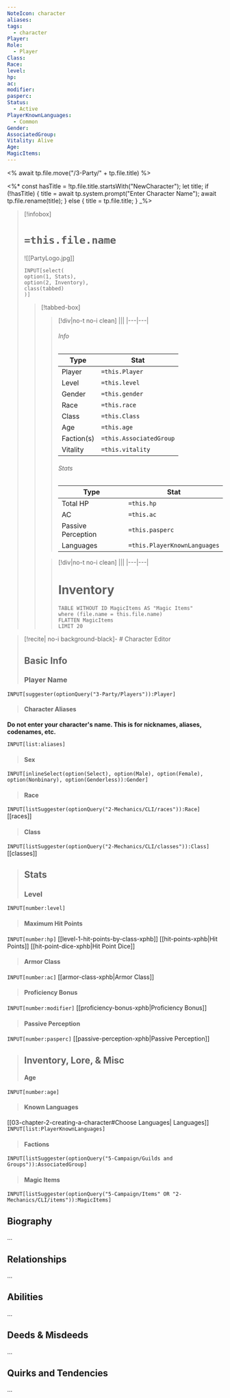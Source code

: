 ```yaml
---
NoteIcon: character
aliases: 
tags:
  - character
Player: 
Role:
  - Player
Class: 
Race: 
level: 
hp: 
ac: 
modifier: 
pasperc: 
Status:
  - Active
PlayerKnownLanguages:
  - Common
Gender: 
AssociatedGroup: 
Vitality: Alive
Age: 
MagicItems:
---
```


<% await tp.file.move("/3-Party/" + tp.file.title) %>

<%*
const hasTitle = !tp.file.title.startsWith("NewCharacter");
let title;
if (!hasTitle) {
    title = await tp.system.prompt("Enter Character Name");
    await tp.file.rename(title);
} else {
    title = tp.file.title;
}
_%>

> [!infobox]
> # `=this.file.name`
> ![[PartyLogo.jpg]]
>~~~meta-bind
>INPUT[select(
>option(1, Stats),
>option(2, Inventory),
>class(tabbed)
>)]
>~~~
>> [!tabbed-box]
>>> [!div|no-t no-i clean]
>>>|||
>>>|---|---|
>>> ###### Info
>>> Type |  Stat |
>>> ---|---|
>>> Player | `=this.Player` |
>>> Level | `=this.level` |
>>> Gender | `=this.gender` |
>>> Race | `=this.race` |
>>> Class | `=this.Class` |
>>> Age | `=this.age` |
>>> Faction(s) | `=this.AssociatedGroup` |
>>> Vitality | `=this.vitality` |
>>> ###### Stats
>>> Type |  Stat |
>>> ---|---|
>>> Total HP | `=this.hp` |
>>> AC | `=this.ac` |
>>> Passive Perception | `=this.pasperc` |
>>> Languages | `=this.PlayerKnownLanguages` |
>>
>>> [!div|no-t no-i clean]
>>>|||
>>>|---|---|
>>> # Inventory
>>> ```dataview
>>> TABLE WITHOUT ID MagicItems AS "Magic Items"
>>> where (file.name = this.file.name)
>>> FLATTEN MagicItems
>>> LIMIT 20

> [!recite| no-i background-black]- # Character Editor
> 
> ## Basic Info
> ### Player Name
`INPUT[suggester(optionQuery("3-Party/Players")):Player]`
>#### Character Aliases
**Do not enter your character's name. This is for nicknames, aliases, codenames, etc.**
>
`INPUT[list:aliases]`
>
>#### Sex
`INPUT[inlineSelect(option(Select), option(Male), option(Female), option(Nonbinary), option(Genderless)):Gender]`
>
>#### Race
`INPUT[listSuggester(optionQuery("2-Mechanics/CLI/races")):Race]`
[[races]]
>
>#### Class
`INPUT[listSuggester(optionQuery("2-Mechanics/CLI/classes")):Class]`
[[classes]]
>
>## Stats
>
>### Level
`INPUT[number:level]`
>
>#### Maximum Hit Points
`INPUT[number:hp]`
[[level-1-hit-points-by-class-xphb]]
[[hit-points-xphb|Hit Points]]
[[hit-point-dice-xphb|Hit Point Dice]]
>
>#### Armor Class
`INPUT[number:ac]`
[[armor-class-xphb|Armor Class]]
>
>#### Proficiency Bonus
`INPUT[number:modifier]`
[[proficiency-bonus-xphb|Proficiency Bonus]]
>
>#### Passive Perception
`INPUT[number:pasperc]`
[[passive-perception-xphb|Passive Perception]]
>
>## Inventory, Lore, & Misc
>
>#### Age
`INPUT[number:age]`
>
>#### Known Languages
[[03-chapter-2-creating-a-character#Choose Languages| Languages]]
`INPUT[list:PlayerKnownLanguages]`
>#### Factions
`INPUT[listSuggester(optionQuery("5-Campaign/Guilds and Groups")):AssociatedGroup]`
>
>#### Magic Items
`INPUT[listSuggester(optionQuery("5-Campaign/Items" OR "2-Mechanics/CLI/items")):MagicItems]`


## Biography

...

## Relationships

...

## Abilities

...

## Deeds & Misdeeds

...

## Quirks and Tendencies

...
